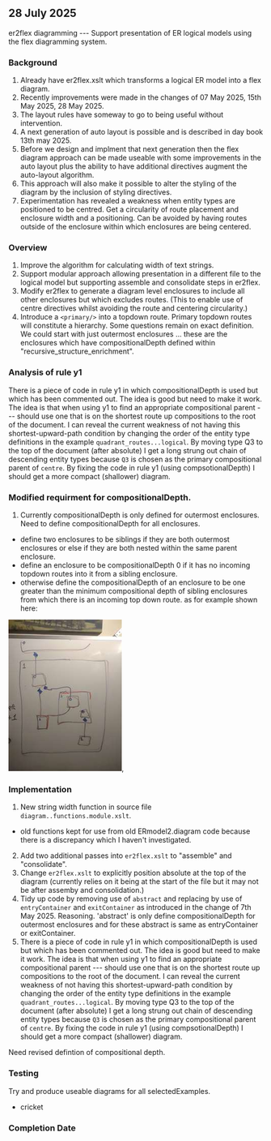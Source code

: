 
## 28 July 2025
er2flex diagramming ---  Support presentation of ER logical models using the flex diagramming system.

### Background 
1. Already have er2flex.xslt which transforms a logical ER model into a flex diagram.
2. Recently improvements were made in the changes of 07 May 2025, 15th May 2025, 28 May 2025.
3. The layout rules have someway to go to being useful without  intervention.
4. A next generation of auto layout is possible and is described in day book 13th may 2025.
5. Before we design and implment that next generation then the flex diagram approach can be made useable with some improvements in the auto layout plus the ability to have additional directives 
augment the auto-layout algorithm.
6. This approach will also make it possible to alter the styling of the diagram by the inclusion of styling directives.
7. Experimentation has revealed a weakness when entity types are positioned to be centred. 
Get a circularity of route placement and enclosure width and a positioning. Can be avoided by having routes outside of the enclosure within which enclosures are being centered. 

### Overview
1. Improve the algorithm for calculating width of text strings.
2. Support modular approach allowing presentation in a different file to the logical model but supporting assemble and consolidate steps in er2flex.
3. Modify er2flex to generate a  diagram level enclosures to include all other enclosures
but which excludes routes. (This to enable use of centre directives whilst avoiding the route and centering circularity.) 
4. Introduce a `<primary/>` into a topdown route. Primary topdown routes will constitute a hierarchy. 
Some questions remain on exact definition. We could start with just outermost enclosures ... these are the enclosures which have compositionalDepth defined within "recursive_structure_enrichment".

### Analysis of rule y1
 There is a piece of code in rule y1 in which  compositionalDepth is used but which has been
commented out. The idea is good but need to make it work.
The idea is that when using y1 to find an appropriate compositional parent --- should use one that is on the shortest route up compositions to the root of the document. 
I can reveal the current weakness of not having this shortest-upward-path condition 
 by changing the order of the entity type definitions in the example `quadrant_routes...logical`. 
 By moving type Q3 to the top of the document 
(after absolute) I get a long strung out chain of descending entity types because `Q3` is chosen as the primary compositional parent of `centre`. By fixing the code in rule y1 (using compsotionalDepth)  I should get a more compact (shallower) diagram. 

### Modified requirment for compositionalDepth.
1. Currently compositionalDepth is only defined for outermost enclosures. Need to define compositionalDepth for all enclosures. 
+ define two enclosures to be siblings if they are both outermost enclosures or else if they are both nested within the same parent enclosure.
+ define an enclosure to be compositionalDepth 0 if it has no incoming topdown routes into it 
from a sibling enclosure. 
+ otherwise define the compositionalDepth of an enclosure to be one greater than the minimum compositional depth of sibling enclosures from which there is an incoming top down route.
as for example shown here: 

![compositionalDepth](compositionalDepth.jpg),


### Implementation
1. New string width function in source file `diagram..functions.module.xslt`.
+ old functions kept for use from old ERmodel2.diagram code because there is a discrepancy which I haven't investigated.
2. Add two additional passes into `er2flex.xslt` to "assemble" and "consolidate".
3. Change `er2flex.xslt` to explicitly position absolute at the top of the diagram (currently relies on it being at the start of the file but it may not be after assemby and consolidation.)
4. Tidy up code by removing use of `abstract` and replacing by use of `entryContainer` and `exitContainer` as introduced in the change of 7th May 2025. Reasoning. 'abstract' is only define 
compositionalDepth for outermost enclosures and for these abstract is same as entryContainer or exitContainer. 
5.  There is a piece of code in rule y1 in which  compositionalDepth is used but which has been
commented out. The idea is good but need to make it work.
The idea is that when using y1 to find an appropriate compositional parent --- should use one that is on the shortest route up compositions to the root of the document. 
I can reveal the current weakness of not having this shortest-upward-path condition 
 by changing the order of the entity type definitions in the example `quadrant_routes...logical`. 
 By moving type Q3 to the top of the document 
(after absolute) I get a long strung out chain of descending entity types because `Q3` is chosen as the primary compositional parent of `centre`. By fixing the code in rule y1 (using compsotionalDepth)  I should get a more compact (shallower) diagram. 

Need revised defintion of compositional depth.


### Testing
Try and produce useable diagrams for all selectedExamples.
+ cricket

### Completion Date 

